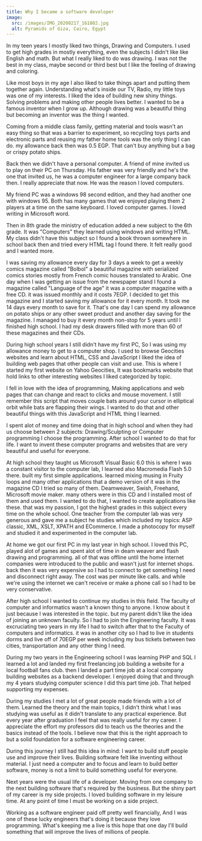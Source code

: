 ```yaml
---
title: Why I became a software developer
image:
  src: /images/IMG_20200217_161802.jpg
  alt: Pyramids of Giza, Cairo, Egypt
---
```


In my teen years I mostly liked two things, Drawing and Computers. I used to get
high grades in mostly everything, even the subjects I didn't like like English
and math. But what I really liked to do was drawing. I was not the best in my
class, maybe second or third best but I like the feeling of drawing and
coloring.

Like most boys in my age I also liked to take things apart and putting them
together again. Understanding what's inside our TV, Radio, my little toys was
one of my interests. I liked the idea of building new shiny things. Solving
problems and making other people lives better. I wanted to be a famous inventor
when I grow up. Although drawing was a beautiful thing but becoming an inventor
was the thing I wanted.

Coming from a middle class family, getting material and tools wasn't an easy
thing so that was a barrier to experiment, so recycling toys parts and
electronic parts and reusing my father home tools was the only thing I can do.
my allowance back then was 0.5 EGP. That can't buy anything but a bag or crispy
potato ships.

Back then we didn't have a personal computer. A friend of mine invited us to
play on their PC on Thursday. His father was very friendly and he's the one that
invited us, he was a computer engineer for a large company back then. I really
appreciate that now. He was the reason I loved computers.

My friend PC was a windows 98 second edition, and they had another one with
windows 95. Both has many games that we enjoyed playing them 2 players at a time
on the same keyboard. I loved computer games. I loved writing in Microsoft word.

Then in 8th grade the ministry of education added a new subject to the 6th
grade. It was "Computers" they learned using windows and writing HTML. My class
didn't have this subject so I found a book thrown somewhere in school
back then and tried every HTML tag I found there. It felt really good and I
wanted more.

I was saving my allowance every day for 3 days a week to get a weekly comics
magazine called "Bolbol" a beautiful magazine with serialized comics stories
mostly from French comic houses translated to Arabic. One day when I was getting
an issue from the newspaper stand I found a magazine called "Language of the
age" it was a computer magazine with a free CD. it was issued monthly and it
costs 7EGP. I decided to get this magazine and I started saving my allowance for
it every month. It took me 14 days every month to save for it. That's one day I
can spend my allowance on potato ships or any other sweet product and another
day saving for the magazine. I managed to buy it every month non-stop for 5
years until I finished high school. I had my desk drawers filled with more than
60 of these magazines and their CDs.

During high school years I still didn't have my first PC, So I was using my
allowance money to get to a computer shop. I used to browse Geocities websites
and learn about HTML, CSS and JavaScript I liked the idea of building web pages
that other people can visit and use. This is where I started my first website on
Yahoo Geocities, It was bookmarks website that hold links to other interesting
websites I liked categorized by topic.

I fell in love with the idea of programming, Making applications and web pages
that can change and react to clicks and mouse movement. I still remember this
script that moves couple bats around your cursor in elliptical orbit while bats
are flapping their wings. I wanted to do that and other beautiful things with
this JavaScript and HTML thing I learned.

I spent alot of money and time doing that in high school and when they had us
choose between 2 subjects: Drawing/Sculpting or Computer programming I choose
the programming. After school I wanted to do that for life. I want to invent
these computer programs and websites that are very beautiful and useful for
everyone.

At high school they taught us Microsoft Visual Basic 6.0 this is where I was a
constant visitor to the computer lab, I learned also Macromedia Flash 5.0 there.
built my first simple applications. learned mixing musing in Fruity loops and
many other applications that a demo version of it was in the magazine CD I tried
so many of them. Deamweaver, Swish, Freehand, Microsoft movie maker. many others
were in this CD and I installed most of them and used them. I wanted to do that,
I wanted to create applications like these. that was my passion, I got the
highest grades in this subject every time on the whole school. One teacher from
the computer lab was very generous and gave me a subject he studies which
included my topics: ASP classic, XML, XSLT, XPATH and ECommerce. I made a
photocopy for myself and studied it and experimented in the computer lab.

At home we got our first PC in my last year in high school. I loved this PC,
played alot of games and spent alot of time in deam weaver and flash drawing and
programming. all of that was offline until the home internet companies were
introduced to the public and wasn't just for internet shops. back then it was
very expensive so I had to connect to get something I need and disconnect right
away. The cost was per minute like calls. and while we're using the internet we
can't receive or make a phone call so I had to be very conservative.

After high school I wanted to continue my studies in this field. The faculty of
computer and informatics wasn't a known thing to anyone. I know about it just
because I was interested in the topic. but my parent didn't like the idea of
joining an unknown faculty. So I had to join the Engineering faculty. It was
excruciating two years in my life I had to switch after that to the Faculty of
computers and informatics. it was in another city so I had to live in students
dorms and live off of 70EGP per week including my bus tickets between two
cities, transportation and any other thing I need.

During my two years in the Engineering school I was learning PHP and SQL I
learned a lot and landed my first freelancing job building a website for a local
football fans club. then I landed a part time job at a local company building
websites as a backend developer. I enjoyed doing that and through my 4 years
studying computer science I did this part time job. That helped supporting my
expenses.

During my studies I met a lot of great people made friends with a lot of them.
Learned the theory and the main topics, I didn't think what I was studying was
useful as it didn't translate to any practical experience. But every year after
graduation I feel that was really useful for my career. I appreciate the effort
my professors did to teach us the theories and the basics instead of the tools.
I believe now that this is the right approach to but a solid foundation for a
software engineering career.

During this journey I still had this idea in mind: I want to build stuff people use
and improve their lives. Building software felt like inventing without material.
I just need a computer and to focus and learn to build better software, money is
not a limit to build something useful for everyone.

Next years were the usual life of a developer. Moving from one company to the
next building software that's required by the business. But the shiny part of my
career is my side projects. I loved building software in my leisure time. At any
point of time I must be working on a side project.

Working as a software engineer paid off pretty well financially, And I was one
of these lucky engineers that's doing it because they love programming. What's
keeping me a live is this hope that one day I'll build something that will
improve the lives of millions of people.
